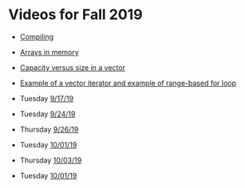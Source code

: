 # Videos for Fall 2019

* [Compiling](https://vimeo.com/316438173)
* [Arrays in memory](https://vimeo.com/365168679)
* [Capacity versus size in a vector](https://vimeo.com/365171353)
* [Example of a vector iterator and example of range-based for loop](https://vimeo.com/365172851)

* Tuesday [9/17/19](https://vimeo.com/360694673)
* Tuesday [9/24/19](https://vimeo.com/362197271)
* Thursday [9/26/19](https://vimeo.com/362768334)
* Tuesday [10/01/19](https://vimeo.com/363705913)
* Thursday [10/03/19](https://vimeo.com/364655053)
* Tuesday [10/01/19](https://vimeo.com/367580419)
